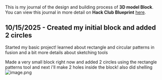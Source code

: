 <!--
  ===================    !!READ THIS NOTICE!!   ====================
  DO NOT edit this file manually. Your changes WILL BE OVERWRITTEN!
  This journal is auto generated and updated by Hack Club Blueprint.
  To edit this file, please edit your journal entries on Blueprint.
  ==================================================================
-->

This is my journal of the design and building process of **3D model Block**.  
You can view this journal in more detail on **Hack Club Blueprint** [here](https://blueprint.hackclub.com/projects/518).


## 10/15/2025 - Created my initial block and added 2 circles  


Started my basic project! learned about rectangle and circular patterns in fusion and a bit more details about sketching tools

Made a very small block right now and added 2 circles using the rectangle patterns tool and next i'll make 2 holes inside the block! also did shelling
![image.png](https://blueprint.hackclub.com/user-attachments/blobs/proxy/eyJfcmFpbHMiOnsiZGF0YSI6MjMwNSwicHVyIjoiYmxvYl9pZCJ9fQ==--a9dd77ac799c4396384de7a7f77729789b003443/image.png)
  

